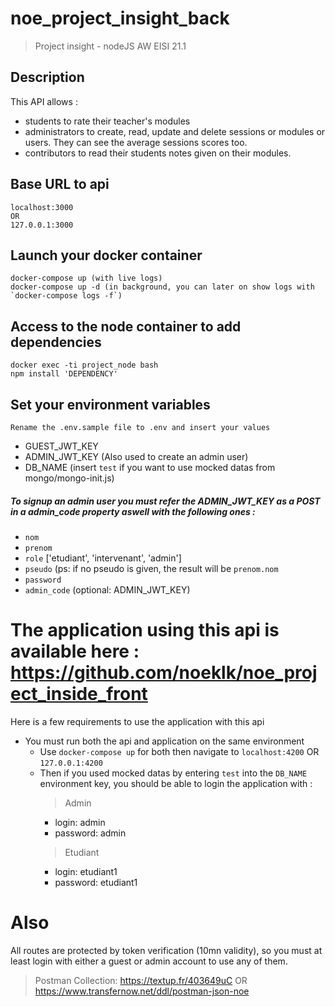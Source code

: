 # noe_project_insight_back

> Project insight - nodeJS AW EISI 21.1

## Description

This API allows :
+ students to rate their teacher's modules 
+ administrators to create, read, update and delete sessions or modules or users. They can see the average sessions scores too.
+ contributors to read their students notes given on their modules.

## Base URL to api
```
localhost:3000
OR
127.0.0.1:3000
```

## Launch your docker container
```
docker-compose up (with live logs)
docker-compose up -d (in background, you can later on show logs with `docker-compose logs -f`)
```

## Access to the node container to add dependencies
```
docker exec -ti project_node bash
npm install 'DEPENDENCY'
```

## Set your environment variables
```
Rename the .env.sample file to .env and insert your values
```
+ GUEST_JWT_KEY
+ ADMIN_JWT_KEY (Also used to create an admin user)
+ DB_NAME (insert `test` if you want to use mocked datas from mongo/mongo-init.js)

##### To signup an admin user you must refer the ADMIN_JWT_KEY as a POST in a admin_code property aswell with the following ones :
+ `nom`
+ `prenom`
+ `role` ['etudiant', 'intervenant', 'admin']
+ `pseudo` (ps: if no pseudo is given, the result will be `prenom.nom`
+ `password`
+ `admin_code` (optional: ADMIN_JWT_KEY)

# The application using this api is available here : https://github.com/noeklk/noe_project_inside_front
Here is a few requirements to use the application with this api

- You must run both the api and application on the same environment
  + Use `docker-compose up` for both then navigate to `localhost:4200` OR `127.0.0.1:4200`
  + Then if you used mocked datas by entering `test` into the `DB_NAME` environment key, you should be able to login the application with :
    > Admin
      + login: admin
      + password: admin
    > Etudiant
      + login: etudiant1
      + password: etudiant1
    
# Also
All routes are protected by token verification (10mn validity), so you must at least login with either a guest or admin account to use any of them.
> Postman Collection: https://textup.fr/403649uC OR https://www.transfernow.net/ddl/postman-json-noe
